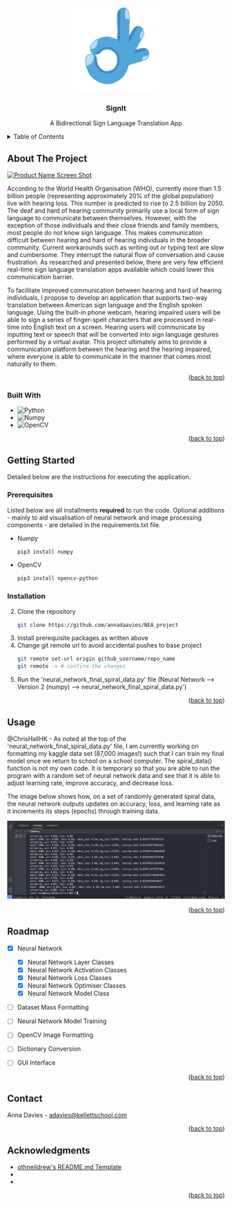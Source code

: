 <a id="readme-top"></a>


<!-- PROJECT SHIELDS -->
<!--
*** I'm using markdown "reference style" links for readability.
*** Reference links are enclosed in brackets [ ] instead of parentheses ( ).
*** See the bottom of this document for the declaration of the reference variables
*** for contributors-url, forks-url, etc. This is an optional, concise syntax you may use.
*** https://www.markdownguide.org/basic-syntax/#reference-style-links
-->



<!-- PROJECT LOGO -->
<br />
<div align="center">
  <a href="https://github.com/github_annadaavies/NEA_project">
    <img src="images/logo.png" alt="Logo" width="200" height="200">
  </a>

<h3 align="center">SignIt</h3>

  <p align="center">
    A Bidirectional Sign Language Translation App 
  </p>
</div>



<!-- TABLE OF CONTENTS -->
<details>
  <summary>Table of Contents</summary>
  <ol>
    <li>
      <a href="#about-the-project">About The Project</a>
      <ul>
        <li><a href="#built-with">Built With</a></li>
      </ul>
    </li>
    <li>
      <a href="#getting-started">Getting Started</a>
      <ul>
        <li><a href="#prerequisites">Prerequisites</a></li>
        <li><a href="#installation">Installation</a></li>
      </ul>
    </li>
    <li><a href="#usage">Usage</a></li>
    <li><a href="#roadmap">Roadmap</a></li>
    <li><a href="#contact">Contact</a></li>
    <li><a href="#acknowledgments">Acknowledgments</a></li>
  </ol>
</details>



<!-- ABOUT THE PROJECT -->
## About The Project

[![Product Name Screen Shot][product-screenshot]](https://example.com)

According to the World Health Organisation (WHO), currently more than 1.5 billion people (representing approximately 20% of the global population) live with hearing loss. This number is predicted to rise to 2.5 billion by 2050. The deaf and hard of hearing community primarily use a local form of sign language to communicate between themselves. However, with the exception of those individuals and their close friends and family members, most people do not know sign language. This makes communication difficult between hearing and hard of hearing individuals in the broader community. Current workarounds such as writing out or typing text are slow and cumbersome. They interrupt the natural flow of conversation and cause frustration. As researched and presented below, there are very few efficient real-time sign language translation apps available which could lower this communication barrier. 

To facilitate improved communication between hearing and hard of hearing individuals, I propose to develop an application that supports two-way translation between American sign language and the English spoken language. Using the built-in phone webcam, hearing impaired users will be able to sign a series of finger-spelt characters that are processed in real-time into English text on a screen. Hearing users will communicate by inputting text or speech that will be converted into sign language gestures performed by a virtual avatar. This project ultimately aims to provide a communication platform between the hearing and the hearing impaired, where everyone is able to communicate in the manner that comes most naturally to them. 


<p align="right">(<a href="#readme-top">back to top</a>)</p>


### Built With

* <img src="https://upload.wikimedia.org/wikipedia/commons/thumb/f/f8/Python_logo_and_wordmark.svg/972px-Python_logo_and_wordmark.svg.png" alt="Python" width="180" height="55">
* <img src="https://upload.wikimedia.org/wikipedia/commons/thumb/3/31/NumPy_logo_2020.svg/1024px-NumPy_logo_2020.svg.png" alt="Numpy" width="200" height="90">
* <img src="https://upload.wikimedia.org/wikipedia/commons/thumb/d/d2/OpenCV_logo_black.svg/360px-OpenCV_logo_black.svg.png" alt="OpenCV" width="100" height="100">


<p align="right">(<a href="#readme-top">back to top</a>)</p>



<!-- GETTING STARTED -->
## Getting Started

Detailed below are the instructions for executing the application. 

### Prerequisites

Listed below are all installments **required** to run the code. Optional additions - mainly to aid visualisation of neural network and image processing components - are detailed in the requirements.txt file. 

* Numpy
  ```sh
  pip3 install numpy
  ```
* OpenCV
  ```sh
  pip3 install opencv-python
  ```

### Installation

2. Clone the repository
   ```sh
   git clone https://github.com/annadaavies/NEA_project
   ```
3. Install prerequisite packages as written above
4. Change git remote url to avoid accidental pushes to base project
   ```sh
   git remote set-url origin github_username/repo_name
   git remote -v # confirm the changes
   ```
5. Run the 'neural_network_final_spiral_data.py' file (Neural Network --> Version 2 (numpy) --> neural_network_final_spiral_data.py')


<p align="right">(<a href="#readme-top">back to top</a>)</p>



<!-- USAGE EXAMPLES -->
## Usage

@ChrisHallHK - As noted at the top of the 'neural_network_final_spiral_data.py' file, I am currently working on formatting my kaggle data set (87,000 images!) such that I can train my final model once we return to school on a school computer. The spiral_data() function is not my own code. It is temporary so that you are able to run the program with a random set of neural network data and see that it is able to adjust learning rate, improve accuracy, and decrease loss. 

The image below shows how, on a set of randomly generated spiral data, the neural network outputs updates on accuracy, loss, and learning rate as it increments its steps (epochs) through training data. 

<img src="images/training.png" alt="Training" width="700" height="180">

<p align="right">(<a href="#readme-top">back to top</a>)</p>



<!-- ROADMAP -->
## Roadmap

- [x] Neural Network 
    - [x] Neural Network Layer Classes
    - [x] Neural Network Activation Classes
    - [x] Neural Network Loss Classes
    - [x] Neural Network Optimiser Classes
    - [x] Neural Network Model Class
- [ ] Dataset Mass Formatting
- [ ] Neural Network Model Training
- [ ] OpenCV Image Formatting
- [ ] Dictionary Conversion
- [ ] GUI Interface
     

<p align="right">(<a href="#readme-top">back to top</a>)</p>


<!-- CONTACT -->
## Contact

Anna Davies - adavies@kellettschool.com

<p align="right">(<a href="#readme-top">back to top</a>)</p>


<!-- ACKNOWLEDGMENTS -->
## Acknowledgments

* [othneildrew's README.md Template](https://github.com/othneildrew/Best-README-Template/tree/main)
* []()
* []()

<p align="right">(<a href="#readme-top">back to top</a>)</p>



<!-- MARKDOWN LINKS & IMAGES -->
<!-- https://www.markdownguide.org/basic-syntax/#reference-style-links -->
[product-screenshot]: images/screenshot.png
[Python]: <img src="https://upload.wikimedia.org/wikipedia/commons/thumb/f/f8/Python_logo_and_wordmark.svg/972px-Python_logo_and_wordmark.svg.png" alt="Python" width="200" height="70">
[Python-url]: https://docs.python.org/3/ 
[Numpy]: https://upload.wikimedia.org/wikipedia/commons/thumb/3/31/NumPy_logo_2020.svg/1024px-NumPy_logo_2020.svg.png
[Numpy-url]: https://numpy.org/doc/
[OpenCV]: https://miro.medium.com/v2/resize:fit:2000/format:webp/1*S8Il5ethl3YFh0M9XKVz-A.png
[OpenCV-url]: https://docs.opencv.org/4.x/index.html

